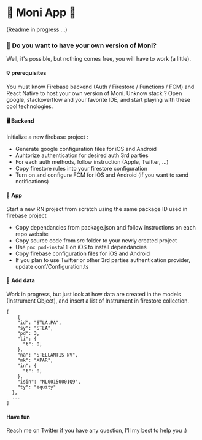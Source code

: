 # 💸 Moni App 💸

(Readme in progress ...)

### 🙋 Do you want to have your own version of Moni?

Well, it's possible, but nothing comes free, you will have to work (a little).

#### 💡 prerequisites

You must know Firebase backend (Auth / Firestore / Functions / FCM) and React Native to host your own version of Moni. Unknow stack ? Open google, stackoverflow and your favorite IDE, and start playing with these cool technologies.

#### 🖥️ Backend

Initialize a new firebase project :

- Generate google configuration files for iOS and Android
- Auhtorize authentication for desired auth 3rd parties
- For each auth methods, follow instruction (Apple, Twitter, ...)
- Copy firestore rules into your firestore configuration
- Turn on and configure FCM for iOS and Android (if you want to send notifications)

#### 📱 App

Start a new RN project from scratch using the same package ID used in firebase project

- Copy dependancies from package.json and follow instructions on each repo website
- Copy source code from src folder to your newly created project
- Use `pnx pod-install` on iOS to install dependancies
- Copy firebase configuration files for iOS and Android
- If you plan to use Twitter or other 3rd parties authentication provider, update conf/Configuration.ts

#### 💾 Add data

Work in progress, but just look at how data are created in the models (Instrument Object), and insert a list of Instrument in firestore collection.

```
[
	{
    "id": "STLA.PA",
    "sy": "STLA",
    "pd": 3,
    "li": {
      "t": 0,
    },
    "na": "STELLANTIS NV",
    "mk": "XPAR",
    "in": {
      "t": 0,
    },
    "isin": "NL00150001Q9",
    "ty": "equity"
  },
  ...
]
```

#### Have fun

Reach me on Twitter if you have any question, I'll my best to help you :)
